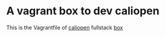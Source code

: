 # A vagrant box to dev caliopen

This is the Vagrantfile of [caliopen](https://www.caliopen.org/) fullstack [box](https://vagrantcloud.com/dey/caliopen_full-ubuntu-14.04)
